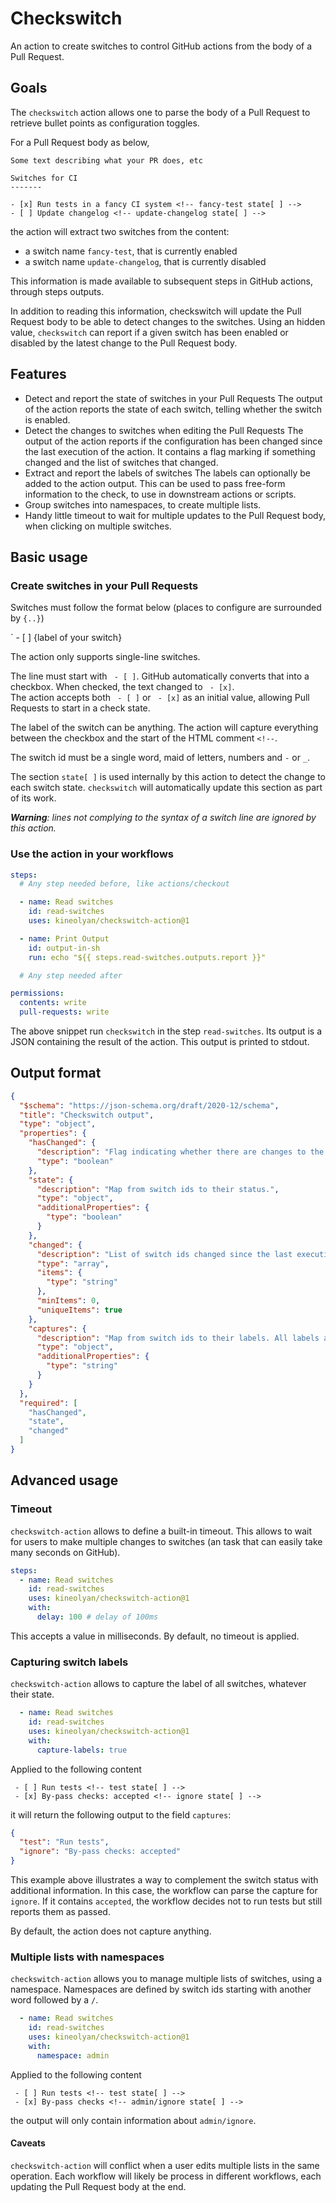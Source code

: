 # Checkswitch

An action to create switches to control GitHub actions from the body of a Pull Request.

## Goals

The `checkswitch` action allows one to parse the body of a Pull Request to retrieve bullet points as configuration toggles.

For a Pull Request body as below,

```
Some text describing what your PR does, etc

Switches for CI
-------

- [x] Run tests in a fancy CI system <!-- fancy-test state[ ] -->
- [ ] Update changelog <!-- update-changelog state[ ] -->
```

the action will extract two switches from the content:

 - a switch name `fancy-test`, that is currently enabled
 - a switch name `update-changelog`, that is currently disabled

This information is made available to subsequent steps in GitHub actions, through steps outputs.

In addition to reading this information, checkswitch will update the Pull Request body to be able to detect changes to the switches. Using an hidden value, `checkswitch` can report if a given switch has been enabled or disabled by the latest change to the Pull Request body.

## Features

 - Detect and report the state of switches in your Pull Requests
   The output of the action reports the state of each switch, telling whether the switch is enabled.
 - Detect the changes to switches when editing the Pull Requests
   The output of the action reports if the configuration has been changed since the last execution of the action. It contains a flag marking if something changed and the list of switches that changed.
 - Extract and report the labels of switches
   The labels can optionally be added to the action output. This can be used to pass free-form information to the check, to use in downstream actions or scripts.
 - Group switches into namespaces, to create multiple lists.
 - Handy little timeout to wait for multiple updates to the Pull Request body, when clicking on multiple switches.

## Basic usage

### Create switches in your Pull Requests

Switches must follow the format below (places to configure are surrounded by `{..}`)

` - [ ] {label of your switch} <!-- {switch id} state[ ] -->

The action only supports single-line switches.

The line must start with ` - [ ]`. GitHub automatically converts that into a checkbox. When checked, the text changed to ` - [x]`.<br>
The action accepts both ` - [ ]` or ` - [x]` as an initial value, allowing Pull Requests to start in a check state.

The label of the switch can be anything. The action will capture everything between the checkbox and the start of the HTML comment `<!--`.

The switch id must be a single word, maid of letters, numbers and `-` or `_`.

The section `state[ ]` is used internally by this action to detect the change to each switch state. `checkswitch` will automatically update this section as part of its work.

_**Warning**: lines not complying to the syntax of a switch line are ignored by this action._

### Use the action in your workflows

```yaml
steps:
  # Any step needed before, like actions/checkout

  - name: Read switches
    id: read-switches
    uses: kineolyan/checkswitch-action@1

  - name: Print Output
    id: output-in-sh
    run: echo "${{ steps.read-switches.outputs.report }}"

  # Any step needed after

permissions:
  contents: write
  pull-requests: write
```

The above snippet run `checkswitch` in the step `read-switches`. Its output is a JSON containing the result of the action. This output is printed to stdout.

## Output format

```json
{
  "$schema": "https://json-schema.org/draft/2020-12/schema",
  "title": "Checkswitch output",
  "type": "object",
  "properties": {
    "hasChanged": {
      "description": "Flag indicating whether there are changes to the switches",
      "type": "boolean"
    },
    "state": {
      "description": "Map from switch ids to their status.",
      "type": "object",
      "additionalProperties": {
        "type": "boolean"
      }
    },
    "changed": {
      "description": "List of switch ids changed since the last execution. Empty when `hasChanged` is false.",
      "type": "array",
      "items": {
        "type": "string"
      },
      "minItems": 0,
      "uniqueItems": true
    },
    "captures": {
      "description": "Map from switch ids to their labels. All labels are captured whatever the states of the switches are",
      "type": "object",
      "additionalProperties": {
        "type": "string"
      }
    }
  },
  "required": [
    "hasChanged",
    "state",
    "changed"
  ]
}
```

## Advanced usage

### Timeout

`checkswitch-action` allows to define a built-in timeout. This allows to wait for users to make multiple changes to switches (an task that can easily take many seconds on GitHub).

```yaml
steps:
  - name: Read switches
    id: read-switches
    uses: kineolyan/checkswitch-action@1
    with:
      delay: 100 # delay of 100ms
```

This accepts a value in milliseconds. By default, no timeout is applied.

### Capturing switch labels

`checkswitch-action` allows to capture the label of all switches, whatever their state.

```yaml
  - name: Read switches
    id: read-switches
    uses: kineolyan/checkswitch-action@1
    with:
      capture-labels: true
```

Applied to the following content

```
 - [ ] Run tests <!-- test state[ ] -->
 - [x] By-pass checks: accepted <!-- ignore state[ ] -->
```

it will return the following output to the field `captures`:

```json
{
  "test": "Run tests",
  "ignore": "By-pass checks: accepted"
}
```

This example above illustrates a way to complement the switch status with additional information. In this case, the workflow can parse the capture for `ignore`. If it contains `accepted`, the workflow decides not to run tests but still reports them as passed.

By default, the action does not capture anything.

### Multiple lists with namespaces

`checkswitch-action` allows you to manage multiple lists of switches, using a namespace. Namespaces are defined by switch ids starting with another word followed by a `/`.

```yaml
  - name: Read switches
    id: read-switches
    uses: kineolyan/checkswitch-action@1
    with:
      namespace: admin
```

Applied to the following content

```
 - [ ] Run tests <!-- test state[ ] -->
 - [x] By-pass checks <!-- admin/ignore state[ ] -->
```

the output will only contain information about `admin/ignore`.

#### Caveats

`checkswitch-action` will conflict when a user edits multiple lists in the same operation. Each workflow will likely be process in different workflows, each updating the Pull Request body at the end.
